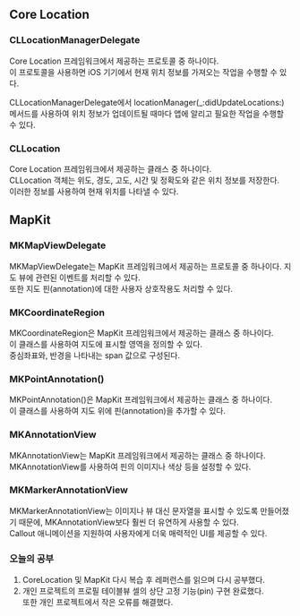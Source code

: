 ## Core Location

### CLLocationManagerDelegate 
Core Location 프레임워크에서 제공하는 프로토콜 중 하나이다.<br>
이 프로토콜을 사용하면 iOS 기기에서 현재 위치 정보를 가져오는 작업을 수행할 수 있다.<br>

CLLocationManagerDelegate에서 locationManager(_:didUpdateLocations:) 메서드를 사용하여 위치 정보가 업데이트될 때마다 앱에 알리고 필요한 작업을 수행할 수 있다.<br>

### CLLocation 
Core Location 프레임워크에서 제공하는 클래스 중 하나이다.<br>
CLLocation 객체는 위도, 경도, 고도, 시간 및 정확도와 같은 위치 정보를 저장한다.<br>
이러한 정보를 사용하여 현재 위치를 나타낼 수 있다.<br>


## MapKit

### MKMapViewDelegate
MKMapViewDelegate는 MapKit 프레임워크에서 제공하는 프로토콜 중 하나이다.
지도 뷰에 관련된 이벤트를 처리할 수 있다.<br>
또한 지도 핀(annotation)에 대한 사용자 상호작용도 처리할 수 있다.


### MKCoordinateRegion 
MKCoordinateRegion은 MapKit 프레임워크에서 제공하는 클래스 중 하나이다.<br>
이 클래스를 사용하여 지도에 표시할 영역을 정의할 수 있다.<br>
중심좌표와, 반경을 나타내는 span 값으로 구성된다.<br>

### MKPointAnnotation()
MKPointAnnotation()은 MapKit 프레임워크에서 제공하는 클래스 중 하나이다.<br>
이 클래스를 사용하여 지도 위에 핀(annotation)을 추가할 수 있다.<br>

### MKAnnotationView
MKAnnotationView는 MapKit 프레임워크에서 제공하는 클래스 중 하나이다.<br>
MKAnnotationView를 사용하여 핀의 이미지나 색상 등을 설정할 수 있다.<br>

### MKMarkerAnnotationView
MKMarkerAnnotationView는 이미지나 뷰 대신 문자열을 표시할 수 있도록 만들어졌기 때문에, MKAnnotationView보다 훨씬 더 유연하게 사용할 수 있다.<br>
Callout 애니메이션을 지원하여 사용자에게 더욱 매력적인 UI를 제공할 수 있다.<br>


### 오늘의 공부
   
1. CoreLocation 및 MapKit 다시 복습 후 레퍼런스를 읽으며 다시 공부했다.<br>
2. 개인 프로젝트의 프로필 테이블뷰 셀의 상단 고정 기능(pin) 구현 완료했다.<br>
또한 개인 프로젝트에서 작은 오류를 해결했다.<br>







